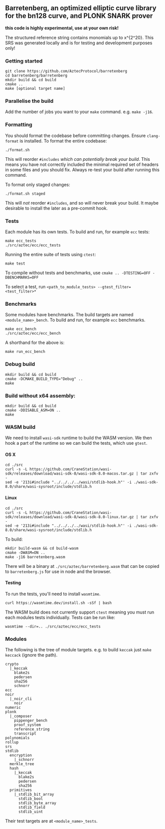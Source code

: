 ## Barretenberg, an optimized elliptic curve library for the bn128 curve, and PLONK SNARK prover

**this code is highly experimental, use at your own risk!**

The structured reference string contains monomials up to x^{2^20}. This SRS was generated locally and is for testing and development purposes only!

### Getting started

```
git clone https://github.com/AztecProtocol/barretenberg
cd barretenberg/barretenberg
mkdir build && cd build
cmake ..
make [optional target name]
```

### Parallelise the build

Add the number of jobs you want to your `make` command. e.g. `make -j16`.


### Formatting

You should format the codebase before committing changes. Ensure `clang-format` is installed.
To format the entire codebase:

```
./format.sh
```

This will reorder `#includes` *which can potentially break your build*. This means you have not correctly included
the minimal required set of headers in some files and you should fix. Always re-test your build after running this command.

To format only staged changes:

```
./format.sh staged
```

This will *not* reorder `#includes`, and so will never break your build. It maybe desirable to install the later as a pre-commit hook.

### Tests

Each module has its own tests. To build and run, for example `ecc` tests:

```
make ecc_tests
./src/aztec/ecc/ecc_tests
```

Running the entire suite of tests using `ctest`:

```
make test
```

To compile without tests and benchmarks, use `cmake .. -DTESTING=OFF -DBENCHMARKS=OFF`

To select a test, run `<path_to_module_tests> --gtest_filter=<test_filter>*`

### Benchmarks

Some modules have benchmarks. The build targets are named `<module_name>_bench`. To build and run, for example `ecc` benchmarks.

```
make ecc_bench
./src/aztec/ecc/ecc_bench
```

A shorthand for the above is:

```
make run_ecc_bench
```

### Debug build

```
mkdir build && cd build
cmake -DCMAKE_BUILD_TYPE="Debug" ..
make
```

### Build without x64 assembly:

```
mkdir build && cd build
cmake -DDISABLE_ASM=ON ..
make
```

### WASM build

We need to install `wasi-sdk` runtime to build the WASM version. We then hook a part of the runtime so we can build
the tests, which use `gtest`.

#### OS X

```
cd ./src
curl -s -L https://github.com/CraneStation/wasi-sdk/releases/download/wasi-sdk-8/wasi-sdk-8.0-macos.tar.gz | tar zxfv -
sed -e '213i#include "../../../../wasi/stdlib-hook.h"' -i ./wasi-sdk-8.0/share/wasi-sysroot/include/stdlib.h
```

#### Linux

```
cd ./src
curl -s -L https://github.com/CraneStation/wasi-sdk/releases/download/wasi-sdk-8/wasi-sdk-8.0-linux.tar.gz | tar zxfv -
sed -e '213i#include "../../../../wasi/stdlib-hook.h"' -i ./wasi-sdk-8.0/share/wasi-sysroot/include/stdlib.h
```

To build:

```
mkdir build-wasm && cd build-wasm
cmake -DWASM=ON ..
make -j16 barretenberg.wasm
```

There will be a binary at `./src/aztec/barretenberg.wasm` that can be copied to `barretenberg.js` for use in node and the browser.

#### Testing

To run the tests, you'll need to install `wasmtime`.

```
curl https://wasmtime.dev/install.sh -sSf | bash
```

The WASM build does not currently support `ctest` meaning you must run each modules tests individually.
Tests can be run like:

```
wasmtime --dir=.. ./src/aztec/ecc/ecc_tests
```

### Modules

The following is the tree of module targets. e.g. to build `keccak` just `make keccack` (ignore the path).

```
crypto
  |_keccak
    blake2s
    pedersen
    sha256
    schnorr
ecc
noir
  |_noir_cli
    noir
numeric
plonk
  |_composer
    pippenger_bench
    proof_system
    reference_string
    transcript
polynomials
rollup
srs
stdlib
  encryption
    |_schnorr
  merkle_tree
  hash
    |_keccak
      blake2s
      pedersen
      sha256
  primitives
    |_stdlib_bit_array
      stdlib_bool
      stdlib_byte_array
      stdlib_field
      stdlib_uint
```

Their test targets are at `<module_name>_tests`.